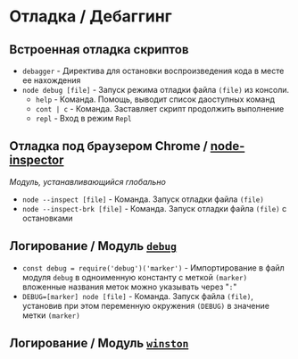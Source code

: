 # Отладка / Дебаггинг

## Встроенная отладка скриптов

* `debagger` - Директива для остановки воспроизведения кода в месте ее нахождения
* `node debug [file]` - Запуск режима отладки файла `(file)` из консоли.
  * `help` - Команда. Помощь, выводит список даоступных команд
  * `cont | c` - Команда. Заставляет скрипт продолжить выполнение
  * `repl` - Вход в режим `Repl`

## Отладка под браузером Chrome / [node-inspector](https://github.com/node-inspector/node-inspector)

*Модуль, устанавливающийся глобально*

* `node --inspect [file]` - Команда. Запуск отладки файла `(file)`
* `node --inspect-brk [file]` - Команда. Запуск отладки файла `(file)` с остановками

## Логирование / Модуль [`debug`](https://github.com/visionmedia/debug#readme)

* `const debug = require('debug')('marker')` - Импортирование в файл модуля `debug` в одноименную константу с меткой `(marker)` вложенные  названия меток можно указывать через "`:`"
* `DEBUG=[marker] node [file]` - Команда. Запуск файла `(file)`, установив при этом переменную окружения `(DEBUG)` в значение метки `(marker)`

## Логирование / Модуль [`winston`](https://github.com/winstonjs/winston#readme)

